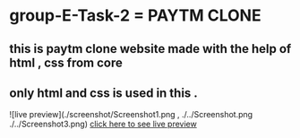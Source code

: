 # group-E-Task-2 = PAYTM CLONE
## this is paytm clone website made with the help of html , css from core
## only html and css is used in this .
![live preview](./screenshot/Screenshot1.png , ./../Screenshot.png ./../Screenshot3.png)
[click here to see live preview](https://paytm-clone-chandrabhan30.netlify.app/)
